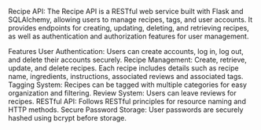 Recipe API:
The Recipe API is a RESTful web service built with Flask and SQLAlchemy, allowing users to manage recipes, tags, and user accounts. It provides endpoints for creating, updating, deleting, and retrieving recipes, as well as authentication and authorization features for user management.

Features
User Authentication: Users can create accounts, log in, log out, and delete their accounts securely.
Recipe Management: Create, retrieve, update, and delete recipes. Each recipe includes details such as recipe name, ingredients, instructions, associated reviews and associated tags.
Tagging System: Recipes can be tagged with multiple categories for easy organization and filtering.
Review System: Users can leave reviews for recipes.
RESTful API: Follows RESTful principles for resource naming and HTTP methods.
Secure Password Storage: User passwords are securely hashed using bcrypt before storage.
